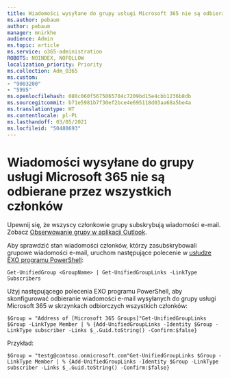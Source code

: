 ```yaml
---
title: Wiadomości wysyłane do grupy usługi Microsoft 365 nie są odbierane przez wszystkich członków
ms.author: pebaum
author: pebaum
manager: mnirkhe
audience: Admin
ms.topic: article
ms.service: o365-administration
ROBOTS: NOINDEX, NOFOLLOW
localization_priority: Priority
ms.collection: Adm_O365
ms.custom:
- "9003200"
- "5995"
ms.openlocfilehash: 080c060f5675065704c7209bd15e4cbb1236b8db
ms.sourcegitcommit: b71e5981b7f30ef2bce4e695118d03aa68a5be4a
ms.translationtype: HT
ms.contentlocale: pl-PL
ms.lasthandoff: 03/05/2021
ms.locfileid: "50480693"
---
```

# <a name="messages-sent-to-a-microsoft-365-group-are-not-received-by-all-members"></a>Wiadomości wysyłane do grupy usługi Microsoft 365 nie są odbierane przez wszystkich członków

Upewnij się, że wszyscy członkowie grupy subskrybują wiadomości e-mail. Zobacz [Obserwowanie grupy w aplikacji Outlook](https://support.microsoft.com/office/e147fc19-f548-4cd2-834f-80c6235b7c36).  

Aby sprawdzić stan wiadomości członków, którzy zasubskrybowali grupowe wiadomości e-mail, uruchom następujące polecenie w [usłudze EXO programu PowerShell](https://docs.microsoft.com/powershell/exchange/connect-to-exchange-online-powershell?view=exchange-ps&preserve-view=true):

`Get-UnifiedGroup <GroupName> | Get-UnifiedGroupLinks -LinkType Subscribers`

Użyj następującego polecenia EXO programu PowerShell, aby skonfigurować odbieranie wiadomości e-mail wysyłanych do grupy usługi Microsoft 365 w skrzynkach odbiorczych wszystkich członków:

`$Group = "Address of [Microsoft 365 Groups]"Get-UnifiedGroupLinks $Group -LinkType Member | % {Add-UnifiedGroupLinks -Identity $Group -LinkType subscriber -Links $_.Guid.toString() -Confirm:$false}`

Przykład:

`$Group = "testg@contoso.onmicrosoft.com"Get-UnifiedGroupLinks $Group -LinkType Member | % {Add-UnifiedGroupLinks -Identity $Group -LinkType subscriber -Links $_.Guid.toString() -Confirm:$false}`